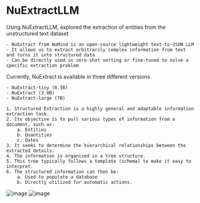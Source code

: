 # NuExtractLLM
Using NuExtractLLM, explored the extraction of entities from the unstructured text dataset

	- NuExtract from NuMind is an open-source lightweight text-to-JSON LLM
	- It allows us to extract arbitrarily complex information from text and turns it into structured data
	- Can be directly used in zero-shot setting or fine-tuned to solve a specific extraction problem

Currently, NuExtract is available in three different versions

	- NuExtract-tiny (0.5B)
	- NuExtract (3.8B)
	- NuExtract-large (7B)

	1. Structured Extraction is a highly general and adaptable information extraction task.
	2. Its objective is to pull various types of information from a document, such as:
		a. Entities
		b. Quantities
		c. Dates
	3. It seeks to determine the hierarchical relationships between the extracted details.
	4. The information is organized in a tree structure.
	5. This tree typically follows a template (schema) to make it easy to interpret.
	6. The structured information can then be:
		a. Used to populate a database
		b. Directly utilized for automatic actions.


	
	
![image](https://github.com/bala1802/NuExtractLLM/assets/22103095/544c3b0e-99a8-4736-8712-ab497cf8ce80)
![image](https://github.com/bala1802/NuExtractLLM/assets/22103095/544c3b0e-99a8-4736-8712-ab497cf8ce80)

